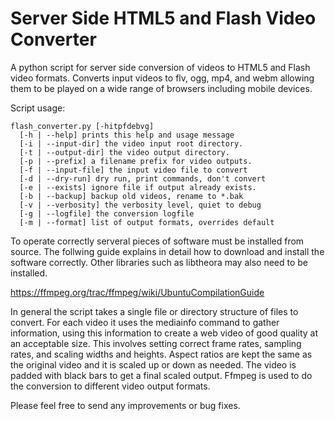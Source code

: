 Server Side HTML5 and Flash Video Converter
==============

A python script for server side conversion of videos to HTML5 and Flash video
formats.  Converts input videos to flv, ogg, mp4, and webm allowing them to be
played on a wide range of browsers including mobile devices.

Script usage:

    flash_converter.py [-hitpfdebvg]
      [-h | --help] prints this help and usage message
      [-i | --input-dir] the video input root directory.
      [-t | --output-dir] the video output directory.
      [-p | --prefix] a filename prefix for video outputs.
      [-f | --input-file] the input video file to convert
      [-d | --dry-run] dry run, print commands, don't convert
      [-e | --exists] ignore file if output already exists.
      [-b | --backup] backup old videos, rename to *.bak
      [-v | --verbosity] the verbosity level, quiet to debug
      [-g | --logfile] the conversion logfile
      [-m | --format] list of output formats, overrides default


To operate correctly serveral pieces of software must be installed from source.
The follwing guide explains in detail how to download and install the software
correctly. Other libraries such as libtheora may also need to be installed.

https://ffmpeg.org/trac/ffmpeg/wiki/UbuntuCompilationGuide

In general the script takes a single file or directory structure of files to 
convert.  For each video it uses the mediainfo command to gather information, 
using this information to create a web video of good quality at an acceptable
size.  This involves setting correct frame rates, sampling rates, and scaling
widths and heights.  Aspect ratios are kept the same as the original video and
it is scaled up or down as needed.  The video is padded with black bars to get
a final scaled output. Ffmpeg is used to do the conversion to different video 
output formats.

Please feel free to send any improvements or bug fixes.